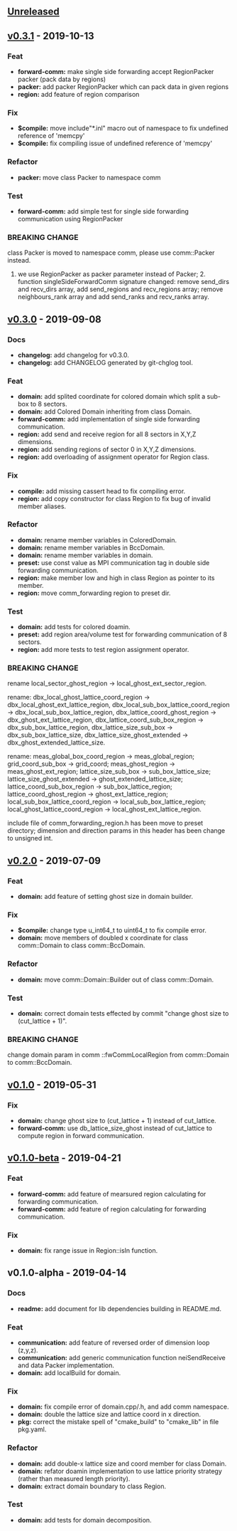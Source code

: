 <a name="unreleased"></a>
## [Unreleased]


<a name="v0.3.1"></a>
## [v0.3.1] - 2019-10-13
### Feat
- **forward-comm:** make single side forwarding accept RegionPacker packer (pack data by regions)
- **packer:** add packer RegionPacker which can pack data in given regions
- **region:** add feature of region comparison

### Fix
- **$compile:** move include"*.inl" macro out of namespace to fix undefined reference of 'memcpy'
- **$compile:** fix compiling issue of undefined reference of 'memcpy'

### Refactor
- **packer:** move class Packer to namespace comm

### Test
- **forward-comm:** add simple test for single side forwarding communication using RegionPacker

### BREAKING CHANGE

class Packer is moved to namespace comm, please use comm::Packer instead.

1. we use RegionPacker as packer parameter instead of Packer; 2. function
singleSideForwardComm signature changed: remove send_dirs and recv_dirs array, add send_regions and
recv_regions array; remove neighbours_rank array and add send_ranks and recv_ranks array.


<a name="v0.3.0"></a>
## [v0.3.0] - 2019-09-08
### Docs
- **changelog:** add changelog for v0.3.0.
- **changelog:** add CHANGELOG generated by git-chglog tool.

### Feat
- **domain:** add splited coordinate for colored domain which split a sub-box to 8 sectors.
- **domain:** add Colored Domain inheriting from class Domain.
- **forward-comm:** add implementation of single side forwarding communication.
- **region:** add send and receive region for all 8 sectors in X,Y,Z dimensions.
- **region:** add sending regions of sector 0 in X,Y,Z dimensions.
- **region:** add overloading of assignment operator for Region class.

### Fix
- **compile:** add missing cassert head to fix compiling error.
- **region:** add copy constructor for class Region to fix bug of invalid member aliases.

### Refactor
- **domain:** rename member variables in ColoredDomain.
- **domain:** rename member variables in BccDomain.
- **domain:** rename member variables in domain.
- **preset:** use const value as MPI communication tag in double side forwarding communication.
- **region:** make member low and high in class Region as pointer to its member.
- **region:** move comm_forwarding region to preset dir.

### Test
- **domain:** add tests for colored doamin.
- **preset:** add region area/volume test for forwarding communication of 8 sectors.
- **region:** add more tests to test region assignment operator.

### BREAKING CHANGE

rename local_sector_ghost_region -> local_ghost_ext_sector_region.

rename: dbx_local_ghost_lattice_coord_region -> dbx_local_ghost_ext_lattice_region,
dbx_local_sub_box_lattice_coord_region -> dbx_local_sub_box_lattice_region,
dbx_lattice_coord_ghost_region -> dbx_ghost_ext_lattice_region, dbx_lattice_coord_sub_box_region ->
dbx_sub_box_lattice_region, dbx_lattice_size_sub_box -> dbx_sub_box_lattice_size,
dbx_lattice_size_ghost_extended -> dbx_ghost_extended_lattice_size.

rename: meas_global_box_coord_region -> meas_global_region;
grid_coord_sub_box -> grid_coord;
meas_ghost_region -> meas_ghost_ext_region;
lattice_size_sub_box -> sub_box_lattice_size;
lattice_size_ghost_extended -> ghost_extended_lattice_size;
lattice_coord_sub_box_region -> sub_box_lattice_region;
lattice_coord_ghost_region -> ghost_ext_lattice_region;
local_sub_box_lattice_coord_region -> local_sub_box_lattice_region;
local_ghost_lattice_coord_region -> local_ghost_ext_lattice_region.

include file of comm_forwarding_region.h has been move to preset directory;
dimension and direction params in this header has been change to unsigned int.


<a name="v0.2.0"></a>
## [v0.2.0] - 2019-07-09
### Feat
- **domain:** add feature of setting ghost size in domain builder.

### Fix
- **$compile:** change type u_int64_t to uint64_t to fix compile error.
- **domain:** move members of doubled x coordinate for class comm::Domain to class comm::BccDomain.

### Refactor
- **domain:** move comm::Domain::Builder out of class comm::Domain.

### Test
- **domain:** correct domain tests effected by commit "change ghost size to (cut_lattice + 1)".

### BREAKING CHANGE

change domain param in comm ::fwCommLocalRegion from comm::Domain to comm::BccDomain.


<a name="v0.1.0"></a>
## [v0.1.0] - 2019-05-31
### Fix
- **domain:** change ghost size to (cut_lattice + 1) instead of cut_lattice.
- **forward-comm:** use db_lattice_size_ghost instead of cut_lattice to compute region in forward communication.


<a name="v0.1.0-beta"></a>
## [v0.1.0-beta] - 2019-04-21
### Feat
- **forward-comm:** add feature of mearsured region calculating for forwarding communication.
- **forward-comm:** add feature of region calculating for forwarding communication.

### Fix
- **domain:** fix range issue in Region::isIn function.


<a name="v0.1.0-alpha"></a>
## v0.1.0-alpha - 2019-04-14
### Docs
- **readme:** add document for lib dependencies building in README.md.

### Feat
- **communication:** add feature of reversed order of dimension loop (z,y,z).
- **communication:** add generic communication function neiSendReceive and data Packer implementation.
- **domain:** add localBuild for domain.

### Fix
- **domain:** fix compile error of domain.cpp/.h, and add comm namespace.
- **domain:** double the lattice size and lattice coord in x direction.
- **pkg:** correct the mistake spell of "cmake_build" to "cmake_lib" in file pkg.yaml.

### Refactor
- **domain:** add double-x lattice size and coord member for class Domain.
- **domain:** refator doamin implementation to use lattice priority strategy (rather than measured length priority).
- **domain:** extract domain boundary to class Region.

### Test
- **domain:** add tests for domain decomposition.


[Unreleased]: https://git.hpcer.dev/HPCer/CrystalMD/CrystalMD/compare/v0.3.1...HEAD
[v0.3.1]: https://git.hpcer.dev/HPCer/CrystalMD/CrystalMD/compare/v0.3.0...v0.3.1
[v0.3.0]: https://git.hpcer.dev/HPCer/CrystalMD/CrystalMD/compare/v0.2.0...v0.3.0
[v0.2.0]: https://git.hpcer.dev/HPCer/CrystalMD/CrystalMD/compare/v0.1.0...v0.2.0
[v0.1.0]: https://git.hpcer.dev/HPCer/CrystalMD/CrystalMD/compare/v0.1.0-beta...v0.1.0
[v0.1.0-beta]: https://git.hpcer.dev/HPCer/CrystalMD/CrystalMD/compare/v0.1.0-alpha...v0.1.0-beta
